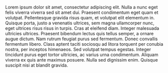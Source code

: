 Lorem ipsum dolor sit amet, consectetur adipiscing elit. Nulla a nunc eget felis viverra viverra sed sit amet dui. Praesent condimentum eget quam et volutpat. Pellentesque gravida risus quam, et volutpat elit elementum in. Quisque porta, justo a venenatis ultrices, sem magna ullamcorper nunc, eget ultrices risus risus in turpis. Cras at eleifend diam. Integer malesuada ultricies ultrices. Praesent bibendum lectus quis tellus semper, a ornare augue dictum. Nam rutrum feugiat purus sed fermentum. Donec convallis fermentum libero. Class aptent taciti sociosqu ad litora torquent per conubia nostra, per inceptos himenaeos. Sed volutpat tempus egestas. Integer tincidunt purus eget tortor ultricies, ac varius urna condimentum. Aliquam viverra ex quis ante maximus posuere. Nulla sed dignissim enim. Quisque suscipit nisi at blandit gravida. 
